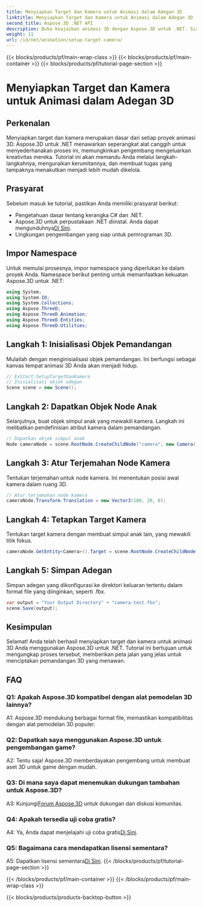 ```yaml
---
title: Menyiapkan Target dan Kamera untuk Animasi dalam Adegan 3D
linktitle: Menyiapkan Target dan Kamera untuk Animasi dalam Adegan 3D
second_title: Aspose.3D .NET API
description: Buka keajaiban animasi 3D dengan Aspose.3D untuk .NET. Siapkan target dan kamera dengan mudah menggunakan tutorial komprehensif ini.
weight: 11
url: /id/net/animation/setup-target-camera/
---
```


{{< blocks/products/pf/main-wrap-class >}}
{{< blocks/products/pf/main-container >}}
{{< blocks/products/pf/tutorial-page-section >}}

# Menyiapkan Target dan Kamera untuk Animasi dalam Adegan 3D

## Perkenalan

Menyiapkan target dan kamera merupakan dasar dari setiap proyek animasi 3D. Aspose.3D untuk .NET menawarkan seperangkat alat canggih untuk menyederhanakan proses ini, memungkinkan pengembang mengeluarkan kreativitas mereka. Tutorial ini akan memandu Anda melalui langkah-langkahnya, menguraikan kerumitannya, dan membuat tugas yang tampaknya menakutkan menjadi lebih mudah dikelola.

## Prasyarat

Sebelum masuk ke tutorial, pastikan Anda memiliki prasyarat berikut:

- Pengetahuan dasar tentang kerangka C# dan .NET.
-  Aspose.3D untuk perpustakaan .NET diinstal. Anda dapat mengunduhnya[Di Sini](https://releases.aspose.com/3d/net/).
- Lingkungan pengembangan yang siap untuk pemrograman 3D.

## Impor Namespace

Untuk memulai prosesnya, impor namespace yang diperlukan ke dalam proyek Anda. Namespace berikut penting untuk memanfaatkan kekuatan Aspose.3D untuk .NET:

```csharp
using System;
using System.IO;
using System.Collections;
using Aspose.ThreeD;
using Aspose.ThreeD.Animation;
using Aspose.ThreeD.Entities;
using Aspose.ThreeD.Utilities;
```

## Langkah 1: Inisialisasi Objek Pemandangan

Mulailah dengan menginisialisasi objek pemandangan. Ini berfungsi sebagai kanvas tempat animasi 3D Anda akan menjadi hidup.

```csharp
// ExStart:SetupTargetDanKamera
// Inisialisasi objek adegan
Scene scene = new Scene();
```

## Langkah 2: Dapatkan Objek Node Anak

Selanjutnya, buat objek simpul anak yang mewakili kamera. Langkah ini melibatkan pendefinisian atribut kamera dalam pemandangan.

```csharp
// Dapatkan objek simpul anak
Node cameraNode = scene.RootNode.CreateChildNode("camera", new Camera());
```

## Langkah 3: Atur Terjemahan Node Kamera

Tentukan terjemahan untuk node kamera. Ini menentukan posisi awal kamera dalam ruang 3D.

```csharp
// Atur terjemahan node kamera
cameraNode.Transform.Translation = new Vector3(100, 20, 0);
```

## Langkah 4: Tetapkan Target Kamera

Tentukan target kamera dengan membuat simpul anak lain, yang mewakili titik fokus.

```csharp
cameraNode.GetEntity<Camera>().Target = scene.RootNode.CreateChildNode("target");
```

## Langkah 5: Simpan Adegan

Simpan adegan yang dikonfigurasi ke direktori keluaran tertentu dalam format file yang diinginkan, seperti .fbx.

```csharp
var output = "Your Output Directory" + "camera-test.fbx";
scene.Save(output);
```

## Kesimpulan

Selamat! Anda telah berhasil menyiapkan target dan kamera untuk animasi 3D Anda menggunakan Aspose.3D untuk .NET. Tutorial ini bertujuan untuk mengungkap proses tersebut, memberikan peta jalan yang jelas untuk menciptakan pemandangan 3D yang menawan.

## FAQ

### Q1: Apakah Aspose.3D kompatibel dengan alat pemodelan 3D lainnya?

A1: Aspose.3D mendukung berbagai format file, memastikan kompatibilitas dengan alat pemodelan 3D populer.

### Q2: Dapatkah saya menggunakan Aspose.3D untuk pengembangan game?

A2: Tentu saja! Aspose.3D memberdayakan pengembang untuk membuat aset 3D untuk game dengan mudah.

### Q3: Di mana saya dapat menemukan dukungan tambahan untuk Aspose.3D?

 A3: Kunjungi[Forum Aspose.3D](https://forum.aspose.com/c/3d/18) untuk dukungan dan diskusi komunitas.

### Q4: Apakah tersedia uji coba gratis?

A4: Ya, Anda dapat menjelajahi uji coba gratis[Di Sini](https://releases.aspose.com/).

### Q5: Bagaimana cara mendapatkan lisensi sementara?

 A5: Dapatkan lisensi sementara[Di Sini](https://purchase.aspose.com/temporary-license/).
{{< /blocks/products/pf/tutorial-page-section >}}

{{< /blocks/products/pf/main-container >}}
{{< /blocks/products/pf/main-wrap-class >}}

{{< blocks/products/products-backtop-button >}}
